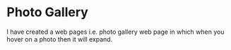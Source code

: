 # Photo Gallery
I have created a web pages i.e. photo gallery web page in which when you hover on a photo then it will expand. 
